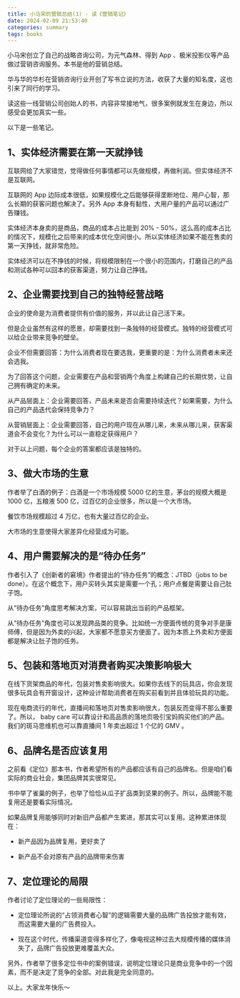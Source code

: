 ```yaml
---
title: 小马宋的营销总结(1) - 读《营销笔记》
date: 2024-02-09 21:53:40
categories: summary
tags: books
---
```


小马宋创立了自己的战略咨询公司，为元气森林、得到 App 、极米投影仪等产品做过营销咨询服务。本书是他的营销总结。

华与华的华杉在营销咨询行业开创了写书立说的方法，收获了大量的知名度，这也引来了同行的学习。

读这些一线营销公司创始人的书，内容非常接地气，很多案例就发生在身边，所以感受会更加真实一些。

以下是一些笔记。

## 1、实体经济需要在第一天就挣钱

互联网给了大家错觉，觉得做任何事情都可以先做规模，再做利润。但实体经济不是互联网。

互联网的 App 边际成本很低，如果规模化之后能够获得垄断地位、用户心智，那么长期的获客问题也解决了。另外 App 本身有黏性，大用户量的产品可以通过广告赚钱。

实体经济本身卖的是商品，商品的成本占比能到 20% - 50%，这么高的成本占比的情况下，规模化之后带来的成本优化空间很小。所以实体经济如果不能在售卖的第一天挣钱，就非常危险。

实体经济可以在不挣钱的时候，将规模限制在一个很小的范围内，打磨自己的产品和测试各种可以回本的获客渠道，努力让自己挣钱。

## 2、企业需要找到自己的独特经营战略

企业的使命是为消费者提供有价值的服务，并以此让自己活下来。

但是企业虽然有这样的愿景，却需要找到一条独特的经营模式。独特的经营模式可以给企业带来竞争的壁垒。

企业不但需要回答：为什么消费者现在要选我，更重要的是：为什么消费者未来还会选我。

为了回答这个问题，企业需要在产品和营销两个角度上构建自己的长期优势，让自己拥有确定的未来。

从产品层面上：企业需要回答，产品未来是否会需要持续迭代？如果需要，为什么自己的产品迭代会保持竞争力？

从营销层面上：企业需要回答，自己的用户现在从哪儿来，未来从哪儿来，获客渠道会不会变化？为什么可以一直稳定获得用户？

对于以上问题，每个企业的答案都应该是独特的。

## 3、做大市场的生意

作者举了白酒的例子：白酒是一个市场规模 5000 亿的生意，茅台的规模大概是 1000 亿，五粮液 500 亿，过百亿的企业很多，所以是一个大市场。

餐饮市场规模超过 4 万亿，也有大量过百亿的企业。

大市场的生意使得大家差异化经营成为可能。

## 4、用户需要解决的是“待办任务”

作者引入了《创新者的窘境》作者提出的“待办任务”的概念：JTBD（jobs to be done）。在这个概念下，用户买转头其实是需要一个孔；用户点餐是需要让自己肚子饱。

从“待办任务”角度思考解决方案，可以容易跳出当前的产品框架。

从“待办任务”角度也可以发现跨品类的竞争。比如统一方便面传统的竞争对手是康师傅，但是因为外卖的兴起，大家都不愿意买方便面了。因为本质上外卖和方便面都是解决让肚子饱的任务。

## 5、包装和落地页对消费者购买决策影响极大

在线下货架商品的年代，包装对售卖影响很大。如果你去线下的玩具店，你会发现很多玩具会有开窗设计，这种设计帮助消费者在购买前看到并且体验玩具的功能。

现在电商流行的年代，直播间和落地页对售卖影响很大，包装反而变得不那么重要了。所以， baby care 可以靠设计和高品质的落地页吸引宝妈购买他们的产品。我们的斑马思维机也可以靠直播间 1 年卖出超过 1 个亿的 GMV 。

## 6、品牌名是否应该复用

之前看《定位》那本书，作者希望所有的产品都应该有自己的品牌名。但是咱们看实际的商业社会，集团品牌其实很常见。

书中举了雀巢的例子，也举了恰恰从瓜子扩品类到坚果的例子。所以，品牌能不能复用还是要看实际情况。

如果品牌复用能够同时对新旧产品都产生累进，那其实可以复用。这种累进体现在：

 - 新产品因为品牌复用，更好卖了

 - 新产品不会对原有产品的品牌带来伤害

## 7、定位理论的局限

作者讨论了定位理论的一些局限性：

 - 定位理论所说的“占领消费者心智”的逻辑需要大量的品牌广告投放才能有效，而这需要大量的广告费投入。

 - 现在这个时代，传播渠道变得多样化了，像电视这种过去大规模传播的媒体消失了，品牌广告投放更难覆盖大众。

另外，作者举了很多定位书中的案例错误，说明定位理论只是商业竞争中的一个因素，而不是决定了竞争的全部。对此我是完全同意的。

以上。大家龙年快乐～